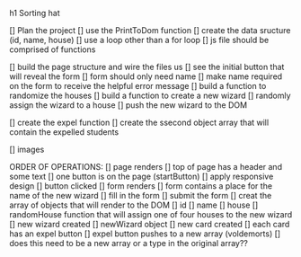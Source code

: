 h1 Sorting hat

[] Plan the project
[] use the PrintToDom function
[] create the data sructure (id, name, house)
[] use a loop other than a for loop
[] js file should be comprised of functions


[] build the page structure and wire the files us
[] see the initial button that will reveal the form
[] form should only need name
[] make name required on the form to receive the helpful error message
[] build a function to randomize the houses
[] build a function to create a new wizard
[] randomly assign the wizard to a house
[] push the new wizard to the DOM


[] create the expel function
[] create the ssecond object array that will contain the expelled students


[] images

ORDER OF OPERATIONS:
[] page renders
  [] top of page has a header and some text
  [] one button is on the page (startButton)
  [] apply responsive design
[] button clicked
[] form renders
  [] form contains a place for the name of the new wizard
[] fill in the form
[] submit the form
[] creat the array of objects that will render to the DOM
  [] id
  [] name
  [] house
[] randomHouse function that will assign one of four houses to the new wizard  
[] new wizard created
  [] newWizard object
[] new card created 
[] each card has an expel button
[] expel button pushes to a new array (voldemorts)
  [] does this need to be a new array or a type in the original array??
